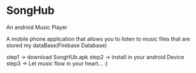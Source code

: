 # SongHub
An android Music Player

A mobile phone application that allows you to listen to music files that are stored my dataBase(Firebase Database)

step1 -> download SongHUb.apk
step2 -> install in your android Device
step3 -> Let music flow in your heart... :)
